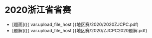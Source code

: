 # 2020浙江省省赛

- [题面]({{ var.upload_file_host }}地区赛/2020/2020ZJCPC.pdf)
- [题解]({{ var.upload_file_host }}地区赛/2020/ZJCPC2020题解.pdf)